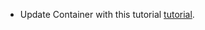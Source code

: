 - Update Container with this tutorial [tutorial](https://www.sitepoint.com/how-to-build-your-own-dependency-injection-container/).
